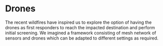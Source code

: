 # Drones
The recent wildfires have inspired us to explore the option of having the drones as first responders to reach the impacted destination and perform initial screening. We imagined a framework consisting of mesh network of sensors and drones which can be adapted to different settings as required.
